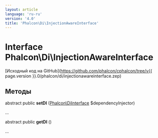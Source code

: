 ```yaml
---
layout: article
language: 'ru-ru'
version: '4.0'
title: 'Phalcon\Di\InjectionAwareInterface'
---
```

# Interface **Phalcon\Di\InjectionAwareInterface**

[Исходный код на GitHub](https://github.com/phalcon/cphalcon/tree/v{{ page.version }}.0/phalcon/di/injectionawareinterface.zep)

## Методы

abstract public **setDI** ([Phalcon\DiInterface](Phalcon_DiInterface) $dependencyInjector)

...

abstract public **getDI** ()

...